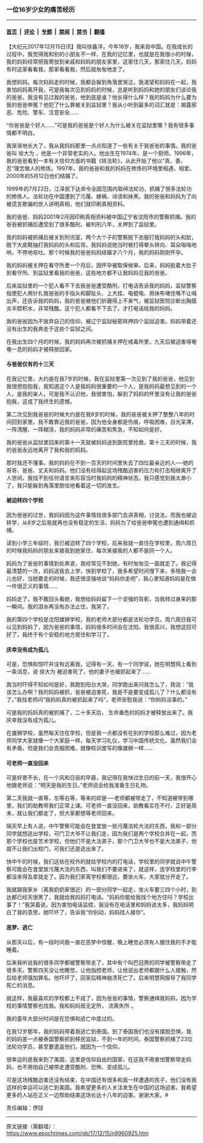 ### 一位16岁少女的痛苦经历

---

#### [首页](../../../..?n9960925) &nbsp;|&nbsp; [评论](../../../../../epoch-comment?n9960925) &nbsp;|&nbsp; [专题](../../../../../epoch-special?n9960925) &nbsp;|&nbsp; [禁闻](../../../../../epoch-news?n9960925) &nbsp;|&nbsp; [禁书](../../../../../books?n9960925) &nbsp;|&nbsp; [翻墙](https://github.com/gfw-breaker/nogfw/blob/master/README.md?n9960925)


<div class="post_content" id="artbody" itemprop="articleBody">
 <!-- article content begin -->
 <p>
  【大纪元2017年12月15日讯】我叫徐鑫洋，今年16岁，我来自中国。在我成长的过程中，我觉得我和别的小朋友不一样，在我的记忆里，也就是在我很小的时候，我的妈妈经常把我寄放到亲戚和妈妈的朋友家里，这家住几天，那家住几天，妈妈有时这家看看我，那家看看我，然后就匆匆地走了。
 </p>
 <div class="ar_articleContent" id="ar_bArticleContent">
  <p>
   我想妈妈。每次妈妈走的时候，我都会躲到角落里哭泣，我渴望和妈妈在一起，我害怕妈妈离开我，可是我每次见到妈妈的时候，总是听到妈妈和她的朋友们谈论我的爸爸，我没有见过我的爸爸，他到底是谁？他长得什么样？我的妈妈为什么要为我的爸爸申冤？他犯了什么罪被关到监狱里？我从小听到最多的词汇就是：揭露邪恶、危险、警车、注意安全……
  </p>
  <p>
   “你爸爸是个好人……”可是我的爸爸是个好人为什么被关在监狱里哪？我有很多事情都不明白。
  </p>
  <p>
   我渐渐地长大了，我从我妈妈那里一点点知道了一些有关于我爸爸的事情。我的爸爸叫
   <ok href="https://www.epochtimes.com/gb/tag/%E5%BE%90%E5%A4%A7%E4%B8%BA.html">
    徐大为
   </ok>
   ，他是一个非常老实的人。他出生在1974年，是一个厨师。1996年，我的爸爸看到一本有关信仰方面的书籍《转法轮》，从此开始了他以“真、善、忍”理念做人的修炼。1997年，我的爸爸和我的妈妈在修炼的环境里相遇，相爱。2000年的5月12日他们结婚了。
  </p>
  <p>
   1999年的7月22日，江泽民下达命令全国范围内取缔法轮功，抓捕了很多法轮功的修炼人。法轮功在中国遭到了污蔑、嫁祸、诽谤和抹黑。我的爸爸和妈妈为了向被谎言欺骗的世人讲明真相，他们就印刷真相资料。
  </p>
  <p>
   我的爸爸、妈妈2001年2月因印刷真相资料被中国辽宁省沈阳市的警察抓捕。我的爸爸被抓捕后遭受到了很多酷刑，被判刑八年，关押到了监狱里。
  </p>
  <p>
   我的妈妈被抓捕后被关到刑讯室，两个大个子的警察脱下衣服打我妈妈的头和脸，脱下大皮鞋抽打我妈妈的头和后背。我妈妈说她当时被打得晕头转向、耳朵嗡嗡地响，不停地呕吐。那个时候我的爸爸妈妈结婚才八个月，我的妈妈刚刚怀孕。
  </p>
  <p>
   我的妈妈被关押在看守所里一个月后，因怀孕被取保候审。后来，妈妈挺着大肚子到看守所、到监狱里看我的爸爸，这些地方都不让我妈妈见我的爸爸。
  </p>
  <p>
   后来监狱里的一个犯人看不下去我爸爸遭受酷刑，打电话告诉我的妈妈，监狱警察指使犯人用针扎我爸爸的手指头和脚趾头、上大挂、电棍电、用抹布堵住嘴不让喊出声，还告诉我的妈妈，我的爸爸被他们折磨得上不来气，被监狱医院诊断出胸膜炎半腔积水，非常残酷。这个犯人都看不下去了，才打电话给我的妈妈。
  </p>
  <p>
   我的爸爸因为不放弃自己的信仰，被辽宁监狱秘密转押四个监狱迫害。妈妈带着还没有出生的我奔走于这些个监狱之间。
  </p>
  <p>
   在我出生四个月的时候，我的妈妈再次被抓捕关押在戒毒所里，九天后被迫害得奄奄一息的妈妈才被释放回家。
  </p>
  <h4>
   <b>
    与爸爸仅有的十三天
   </b>
  </h4>
  <p>
   在我记忆里，大约是在我7岁的时候，我在监狱里第一次见到了我的爸爸，他见到我很想抱抱我，我知道这个人是我妈妈很重要的一个人，是我妈妈最想见到的一个人，是我的亲人，可是我不认识他，我很害怕，躲到了妈妈的怀里没有让我的爸爸抱我，这成了我终生的遗憾。
  </p>
  <p>
   第二次见到我爸爸的时候大约是在我8岁的时候，我的爸爸被关押了整整八年的时间回到家里。我不敢靠近我的爸爸，因为他全身都是伤痕，呼吸困难，目光呆滞，一阵清醒、一阵糊涂，我的妈妈非常的痛苦和焦急，不知如何是好。
  </p>
  <p>
   我的爸爸从监狱里回来的第十一天就被妈妈送到医院里抢救，第十三天的时候，我的爸爸永远地离开了我和我的妈妈。
  </p>
  <p>
   那时我还不懂事。我的妈妈在不到一百天的时间里失去了四位最亲近的人──她的哥哥、爸爸、丈夫和妈妈。他们没有经得起这场残酷迫害的压力和打击相继离开了人世间。我找不到任何语言来形容当时我妈妈的精神状态。我只感觉到我太渺小了，我只能躲到角落里胆怯地看着这一切的发生。
  </p>
  <h4>
   <b>
    被迫转四个学校
   </b>
  </h4>
  <p>
   因为爸爸的过世，我妈妈因为这件事情找很多部门去讲真相，讨说法，而我也被迫转学，从8岁之后我就再也没有稳定的生活，妈妈为了给爸爸申冤也遭到通缉和抓捕。
  </p>
  <p>
   读到小学三年级时，我已被迫转了四个学校，后来我就一直住在学校里，周六周日的时候我妈妈的朋友来接我到她家住，每次来接我的人都不是同一个人。
  </p>
  <p>
   妈妈为了爸爸的事情到处奔波，我经常见不到她，有时匆匆见一面就走了。我记得最清楚的一次，妈妈送我去上学，快到学校了，我多希望时间慢下来，多陪我一会儿也好，当她要走的时候，我还很坚强地说“妈妈你走吧”，我心里知道妈妈是在做一件很正义的事情……
  </p>
  <p>
   妈妈走了，我不敢回头看她，我想给妈妈留下一个坚强的背影，当我转过身来的那一瞬间，我的泪水再没有办法止住，我哭了。
  </p>
  <p>
   我的第四个学校是沈阳雄狮学校，我的老师大部分都是法轮功学员。周六周日我可以见到妈妈了，因为爸爸的事情，妈妈很多时间会在沈阳。我很高兴，我想这回可好了，我终于有个安稳的地方居住和学习了。
  </p>
  <h4>
   <b>
    庆幸没有成为孤儿
   </b>
  </h4>
  <p>
   可是，恐惧和惊吓并没有远离我，记得有一天，有一个同学说，她在明慧网上看到一条消息，说
   <ok href="https://www.epochtimes.com/gb/tag/%E5%BE%90%E5%A4%A7%E4%B8%BA.html">
    徐大为
   </ok>
   被迫害死了，他的妻子也被抓起来了……
  </p>
  <p>
   我当时吓得不知如何是好，我跑到阳台大哭，同学跑出来问我怎么了，我说：“我该怎么办啊？我的妈妈被抓，爸爸被迫害死，我是不是要变成孤儿了？什么都没有了。”我找老师问“我妈妈真的被抓起来了吗”，老师安慰我说：“你妈妈没事的。”
  </p>
  <p>
   可是我的妈妈真的被抓捕了，二十多天后， 生命垂危的妈妈才被释放出来了。我庆幸我没有成为孤儿。
  </p>
  <p>
   在雄狮学校，虽然每天住在学校，但是我一点都没有在别的学校那么难过，因为老师同学大家就像一个大家庭一样，每天学习礼仪，学习中国传统文化。虽然我们会有矛盾，但是我们会克服困难，就像校训里写的像雄狮一样……
  </p>
  <h4>
   <b>
    可老师一直没回来
   </b>
  </h4>
  <p>
   可是好景不长，在一个风和日丽的早晨，我记得在我快过生日的前一天，我很开心地跟老师说：“明天是我的生日。”老师说会给我准备生日礼物。
  </p>
  <p>
   第二天我就一直等，左等右等，等来的却是──老师都被带走了，不知道被带到哪里，我们的助教带我们正常上课。可老师一直没回来，助教看实在不行，正好是周末，就让我们都走了，但大家都想等老师回来。
  </p>
  <p>
   隔天早上有人说，中午警察可能会在食堂放一些污蔑法轮大法的东西，我和一部分同学就想逃出学校，可门卫大爷不让我们走，因为我们是两个学校合并在一起，而那个学校也是艺术学校，但他们不是大法弟子，那个门卫大爷也不是大法弟子，他就不让我们出校门，可我们还是逃出来了。
  </p>
  <p>
   快中午的时候，我们这些在校外的就给学校内的打电话，学校里的同学就说中午警察可能会在食堂放污蔑大法的东西，叫我们不要进来了，就这样，连学校里的行李都没来得及拿就走了。因为我们家离学校都很远，要坐火车，大家就分开走了。
  </p>
  <p>
   我就跟我家乡（离我奶奶家很近）的一部分同学一起走，坐火车要三四个小时，到达都已经天很黑了，我就给我妈妈打电话。“妈妈你能给我找个地方住吗？学校出事了！”我哭着说。因为害怕电话监控，我没有在电话里和妈妈说太多，我妈妈明白了我的意思，她吓坏了，告诉我“你别动，妈妈找人接你”。
  </p>
  <h4>
   <b>
    恶梦、逃亡
   </b>
  </h4>
  <p>
   从那天以后，有一段时间我一直在恶梦中惊醒，晚上睡觉必须有人握住我的手才能睡着。
  </p>
  <p>
   后来我听说我的很多同学都被警察带走了，其中有个叫巴冠男的同学被警察带走了很多天，警察四天没让他睡觉，让他指控老师，让他说出老师都跟什么人接触，然后给老师强加罪名。他吓坏了，回家后精神崩溃死亡了。后来明慧网报导了我同学死亡的消息。
  </p>
  <p>
   就这样，我最喜欢的学校都上不成了，因为爸爸的事情，警察通缉我妈妈，因为学校的事情警察也找我。我和妈妈居无定所，
   <ok href="https://www.epochtimes.com/gb/tag/%E6%B5%81%E7%A6%BB%E5%A4%B1%E6%89%80.html">
    流离失所
   </ok>
   。
  </p>
  <p>
   我的童年大部分时间是在恐惧和逃亡中度过的。
  </p>
  <p>
   在我12岁那年，我的妈妈带着我逃亡到泰国。到了泰国我们也没有摆脱恐惧，我的妈妈差一点被泰国警察抓到移民监狱，不到一年的时间，泰国警察抓捕了23位法轮功学员，甚至要遣返他们，就因为一个信仰。
  </p>
  <p>
   很幸运的是我来到了美国，这里是信仰自由的国家，在这我不用害怕警察带走妈妈，也不用怕自己被带走遭受酷刑、恐怖、变成孤儿。
  </p>
  <p>
   可是这场残酷迫害还没有结束，在中国还有很多和我一样遭遇的孩子，他们没有我这样的幸运可以逃亡到美国。我希望更多的人关注发生在中国的这场迫害。我希望更多的人站在正义一边帮助结束这场长达十八年的迫害。谢谢大家。#
  </p>
 </div>
 <div id="bArticleEnglishTranslation">
  责任编辑：㑩琼
 </div>
 <!-- article content end -->
 <div id="below_article_ad">
 </div>
</div>


---

原文链接（需翻墙）：https://www.epochtimes.com/gb/17/12/15/n9960925.htm